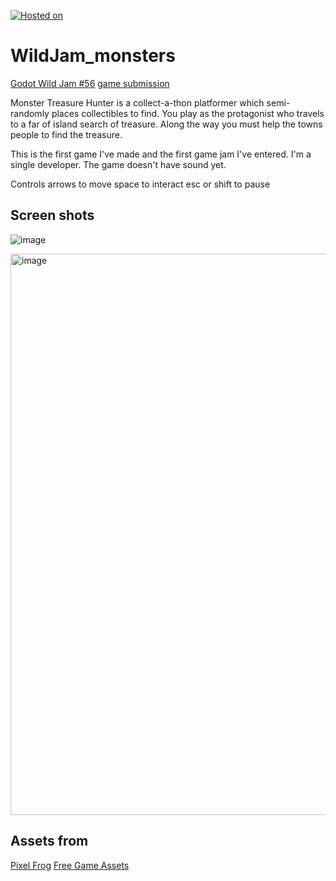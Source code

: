 [![Hosted on](https://img.shields.io/badge/Itch.io-FA5C5C?style=for-the-badge&logo=itchdotio&logoColor=white)](https://theimmuneckay.itch.io)
# WildJam_monsters
[Godot Wild Jam #56](https://itch.io/jam/godot-wild-jam-56) [game submission](https://theimmuneckay.itch.io/treasure-monster-hunter)

Monster Treasure Hunter is a collect-a-thon platformer which semi-randomly places collectibles to find. You play as the protagonist who travels to a far of island search of treasure. Along the way you must help the towns people to find the treasure. 

This is the first game I've made and the first game jam I've entered. I'm a single developer. The game doesn't have sound yet.

Controls
arrows to move
space to interact
esc or shift to pause

## Screen shots

![image](https://user-images.githubusercontent.com/128308063/234716160-885053c0-9114-44d6-927b-8267f94e40c3.png)

<img width="898" alt="image" src="https://user-images.githubusercontent.com/128308063/234716346-ac15cfdc-f541-4e81-840e-68ab2d1aab76.png">



## Assets from
[Pixel Frog](https://pixelfrog-assets.itch.io/pirate-bomb) 
[Free Game Assets](https://free-game-assets.itch.io/free-street-animal-pixel-art-asset-pack)

